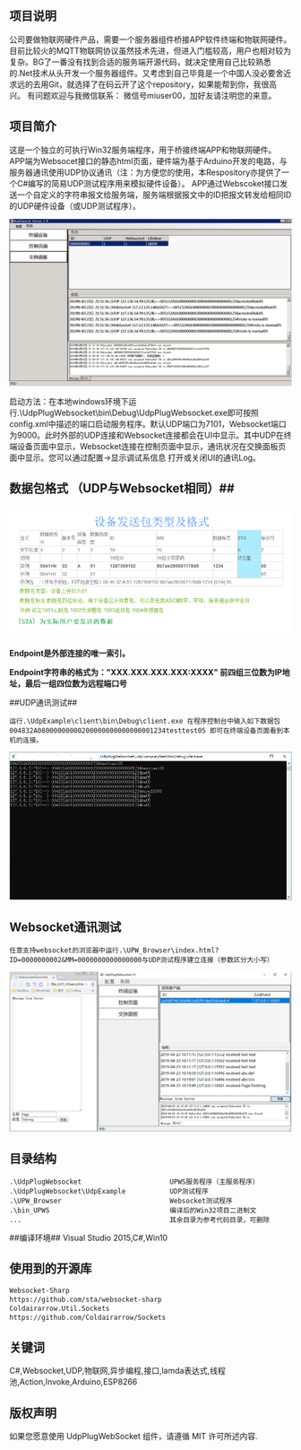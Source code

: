
## 项目说明  ##

公司要做物联网硬件产品，需要一个服务器组件桥接APP软件终端和物联网硬件。 目前比较火的MQTT物联网协议虽然技术先进，但进入门槛较高，用户也相对较为复杂。BG了一番没有找到合适的服务端开源代码，就决定使用自己比较熟悉的.Net技术从头开发一个服务器组件。又考虑到自己毕竟是一个中国人没必要舍近求远的去用Git，就选择了在码云开了这个repository，如果能帮到你，我很高兴。 有问题欢迎与我微信联系： 微信号miuser00，加好友请注明您的来意。

## 项目简介 ##
这是一个独立的可执行Win32服务端程序，用于桥接终端APP和物联网硬件。 APP端为Websocet接口的静态html页面，硬件端为基于Arduino开发的电路，与服务器通讯使用UDP协议通讯（注：为方便您的使用，本Respository亦提供了一个C#编写的简易UDP测试程序用来模拟硬件设备）。 APP通过Webscoket接口发送一个自定义的字符串报文给服务端，服务端根据报文中的ID把报文转发给相同ID的UDP硬件设备（或UDP测试程序）。

![](.\document\preview.png)

启动方法：在本地windows环境下运行.\UdpPlugWebsocket\bin\Debug\UdpPlugWebsocket.exe即可按照config.xml中描述的端口启动服务程序。默认UDP端口为7101，Websocket端口为9000。此时外部的UDP连接和Websocket连接都会在UI中显示。其中UDP在终端设备页面中显示，Websocket连接在控制页面中显示，通讯状况在交换面板页面中显示。您可以通过配置->显示调试系信息 打开或关闭UI的通讯Log。




## 数据包格式 （UDP与Websocket相同）##

![](.\document\packageintro.png)


**Endpoint是外部连接的唯一索引。**

**Endpoint字符串的格式为："XXX.XXX.XXX.XXX:XXXX" 前四组三位数为IP地址，最后一组四位数为远程端口号**

##UDP通讯测试##

	运行.\UdpExample\client\bin\Debug\client.exe 在程序控制台中输入如下数据包
	004832A08000000000200000000000000001234testtest05 即可在终端设备页面看到本机的连接。
![](.\document\clienttest.png)
## Websocket通讯测试 ##
	任意支持websocket的浏览器中运行.\UPW_Browser\index.html?ID=0000000002&MM=0000000000000000与UDP测试程序建立连接（参数区分大小写）
![](.\document\webtest.png)

## 目录结构 ##
	.\UdpPlugWebsocket 						UPWS服务程序（主服务程序）	
	.\UdpPlugWebsocket\UdpExample 			UDP测试程序 	
	.\UPW_Browser							Websocket测试程序
	.\bin_UPWS								编译后的Win32项目二进制文
	...										其余目录为参考代码目录，可删除	


##编译环境##
Visual Studio 2015,C#,Win10
	
## 使用到的开源库 ##
	Websocket-Sharp
	https://github.com/sta/websocket-sharp
	Coldairarrow.Util.Sockets	
	https://github.com/Coldairarrow/Sockets


## 关键词  ##

C#,Websocket,UDP,物联网,异步编程,接口,lamda表达式,线程池,Action,Invoke,Arduino,ESP8266

## 版权声明 ##

如果您愿意使用 UdpPlugWebSocket 组件，请遵循 MIT 许可所述内容.